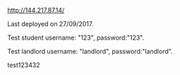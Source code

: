 http://144.217.87.14/

Last deployed on 27/09/2017.

Test student username: "123", password:"123".

Test landlord username: "landlord", password:"landlord".


test123432

